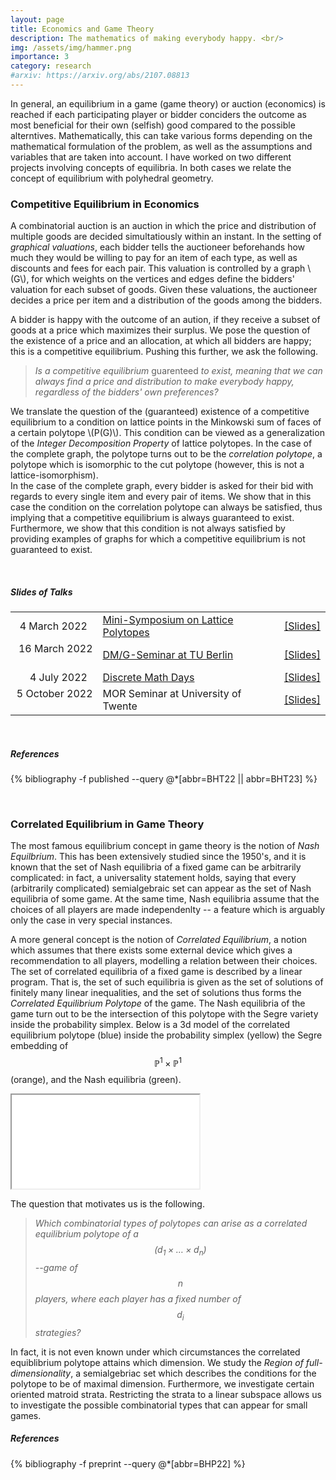 ```yaml
---
layout: page
title: Economics and Game Theory
description: The mathematics of making everybody happy. <br/>
img: /assets/img/hammer.png
importance: 3
category: research
#arxiv: https://arxiv.org/abs/2107.08813
---
```


In general, an equilibrium in a game (game theory) or auction (economics) is reached if each participating player or bidder conciders the outcome as most beneficial for their own (selfish) good compared to the possible alterntives. Mathematically, this can take various forms depending on the mathematical formulation of the problem, as well as the assumptions and variables that are taken into account. I have worked on two different projects involving concepts of equilibria. In both cases we relate the concept of equilibrium with polyhedral geometry.


### Competitive Equilibrium in Economics ###

A combinatorial auction is an auction in which the price and distribution of multiple goods are decided simultatiously within an instant. In the setting of *graphical valuations*, each bidder tells the auctioneer beforehands how much they would be willing to pay for an item of each type, as well as discounts and fees for each pair. This valuation is controlled by a graph \\(G\\), for which weights on the vertices and edges define the bidders' valuation for each subset of goods. Given these valuations, the auctioneer decides a price per item and a distribution of the goods among the bidders.

 A bidder is happy with the outcome of an aution, if they receive a subset of goods at a price which maximizes their surplus. We pose the question of the existence of a price and an allocation, at which all bidders are happy; this is a competitive equilibrium. Pushing this further, we ask the following.

 > *Is a competitive equilibrium* guarenteed *to exist, meaning that we can always find a price and distribution to make everybody happy, regardless of the bidders' own preferences?*

We translate the question of the (guaranteed) existence of a competitive equilibrium to a condition on lattice points in the Minkowski sum of faces of a certain polytope \\(P(G)\\). This condition can be viewed as a generalization of the *Integer Decomposition Property* of lattice polytopes. In the case of the complete graph, the polytope turns out to be the *correlation polytope*, a polytope which is isomorphic to the cut polytope (however, this is not a lattice-isomorphism).  
In the case of the complete graph, every bidder is asked for their bid with regards to every single item and every pair of items. We show that in this case the condition on the correlation polytope can always be satisfied, thus implying that a competitive equilibrium is always guaranteed to exist.  
Furthermore, we show that this condition is not always satisfied by providing examples of graphs for which a competitive equilibrium is not guaranteed to exist.

&nbsp;  

##### Slides of Talks #####

|  | | |
|  --:  | :-- | :-- |
|  4 March 2022  &nbsp; | [Mini-Symposium on Lattice Polytopes](https://sites.google.com/view/mini-symposium-lattice-poly-22/home)  | [[Slides]](../../assets/pdf/slides/competitive-equilibrium/22-03-mini-symposium.pdf) | 
| 16 March 2022 &nbsp; | [DM/G-Seminar at TU Berlin](https://www.math.tu-berlin.de/fachgebiete_ag_diskalg/fg_diskrete_mathematik_geometrie/v_menue/veranstaltungen/v_menue/veranstaltungen/)    | [[Slides]](../../assets/pdf/slides/competitive-equilibrium/22-03-dmg-seminar.pdf)    | 
|  4 July 2022  &nbsp; | [Discrete Math Days](https://dmd2022.unican.es) | [[Slides]](../../assets/pdf/slides/competitive-equilibrium/22-07-dmd.pdf) | 
|  5 October 2022 &nbsp;  | MOR Seminar at University of Twente &nbsp;&nbsp;| [[Slides]](../../assets/pdf/slides/competitive-equilibrium/22-10-twente.pdf) | 


&nbsp;  


##### References #####
<div class="publications">
  {% bibliography -f published --query @*[abbr=BHT22 || abbr=BHT23] %}
</div>

&nbsp;

### Correlated Equilibrium in Game Theory ###



 The most famous equilibrium concept in game theory is the notion of *Nash Equilbrium*. This has been extensively studied since the 1950's, and it is known that the set of Nash equilibria of a fixed game can be arbitrarily complicated: in fact, a universality statement holds, saying that every (arbitrarily complicated) semialgebraic set can appear as the set of Nash equilibria of some game. At the same time, Nash equilibria assume that the choices of all players are made independenlty -- a feature which is arguably only the case in very special instances.

 A more general concept is the notion of *Correlated Equilibrium*, a notion which assumes that there exists some external device which gives a recommendation to all players, modelling a relation between their choices. The set of correlated equilibria of a fixed game is described by a linear program. That is, the set of such equilibria is given as the set of solutions of finitely many linear inequalities, and the set of solutions thus forms the *Correlated Equilibrium Polytope* of the game. The Nash equilibria of the game turn out to be the intersection of this polytope with the Segre variety inside the probability simplex. Below is a 3d model of the correlated equilibrium polytope (blue) inside the probability simplex (yellow) the Segre embedding of $$\mathbb{P}^1 \times \mathbb{P}^1$$ (orange), and the Nash equilibria (green). 

 <div class="row">
    <div class="col-sm-2"></div>
    <div class="col-sm-8">
        <div class="embed-responsive embed-responsive-1by1">
            <iframe class="embed-responsive-item" src="../../assets/html/correlated-equilibrium-polytope.html"></iframe>
        </div>
    </div>
    <div class="col-sm-2"></div>
 </div>

 
 The question that motivates us is the following.

 > *Which combinatorial types of polytopes can arise as a correlated equilibrium polytope of a $$(d_1 \times \dots \times d_n)$$--game of $$n$$ players, where each player has a fixed number of $$d_i$$ strategies?*

In fact, it is not even known under which circumstances the correlated equiblibrium polytope attains which dimension.
We study the *Region of full-dimensionality*, a semialgebriac set which describes the conditions for the polytope to be of maximal dimension. 
Furthermore, we investigate certain oriented matroid strata. Restricting the strata to a linear subspace allows us to investigate the possible combinatorial types that can appear for small games.

##### References #####
<div class="publications">
  {% bibliography -f preprint --query @*[abbr=BHP22] %}
</div>

<!--
<div class="row justify-content-sm-center">
    <div class="col-sm-3 mt-3 mt-md-0">
        <img class="img-fluid rounded z-depth-1" src="" alt="" title=""/>
    </div>
    <div class="col-sm-5 mt-3 mt-md-0">
        <img class="img-fluid rounded z-depth-1" src="/assets/img/hammer.png" alt="" title="Making autions a happier place since 2007"/>
    </div>
    <div class="col-sm-3 mt-3 mt-md-0">
        <img class="img-fluid rounded z-depth-1" src="" alt="" title=""/>
    </div>
</div>

<div class="caption">
	Special thanks for this gavel to my favorite comic artist <a href="https://www.youtube.com/c/lolnein">LOLNEIN</a> 
</div>
-->